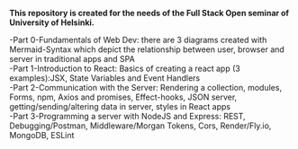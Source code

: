 **This repository is created for the needs of the Full Stack Open seminar of University of Helsinki.**

-Part 0-Fundamentals of Web Dev: there are 3 diagrams created with Mermaid-Syntax which depict the relationship between user, browser and server in traditional apps and SPA <br/>
-Part 1-Introduction to React: Basics of creating a react app (3 examples):JSX, State Variables and Event Handlers <br/>
-Part 2-Communication with the Server: Rendering a collection, modules, Forms, npm, Axios and promises, Effect-hooks, JSON server, getting/sending/altering data in server, styles in React apps <br/>
-Part 3-Programming a server with NodeJS and Express: REST, Debugging/Postman, Middleware/Morgan Tokens, Cors, Render/Fly.io, MongoDB, ESLint <br/>
